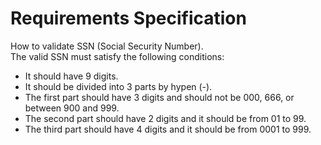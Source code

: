 
# Requirements Specification

How to validate SSN (Social Security Number).  
The valid SSN must satisfy the following conditions:  
- It should have 9 digits.  
- It should be divided into 3 parts by hypen (-).  
- The first part should have 3 digits and should not be 000, 666, or between 900 and 999.  
- The second part should have 2 digits and it should be from 01 to 99.  
- The third part should have 4 digits and it should be from 0001 to 999.
